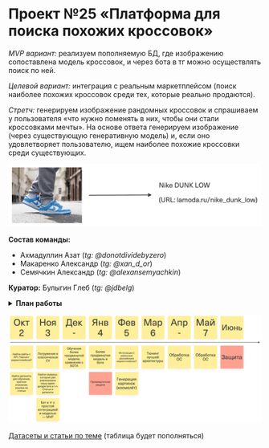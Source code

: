 # Проект №25 «Платформа для поиска похожих кроссовок»

*MVP вариант:* реализуем пополняемую БД, где изображению сопоставлена модель кроссовок, и через бота в тг можно осуществлять поиск по ней. 

*Целевой вариант:* интеграция с реальным маркетплейсом (поиск наиболее похожих кроссовок среди тех, которые реально продаются). 

*Стретч:* генерируем изображение рандомных кроссовок и спрашиваем у пользователя «что нужно поменять в них, чтобы они стали кроссовками мечты». На основе ответа генерируем изображение (через существующую генеративную модель) и, если оно удовлетворяет пользователю, ищем наиболее похожие кроссовки среди существующих.

![Functionality](illustrations/functionality_illustration.png)

**Состав команды:**

* Ахмадуллин Азат (*tg: @donotdividebyzero*)
* Макаренко Александр (*tg: @xan_d_or*)
* Семячкин Александр (*tg: @alexansemyachkin*)

**Куратор:** Булыгин Глеб (*tg: @jdbelg*)

<details><summary><b>План работы</b></h2></summary>

* Найти датасет, достаточно полный, большой, чтобы его хватило для обучения хорошей модели. Провести EDA. Найти сайты с открытыми API
* **[К НГ]** Построить бейзлайн из классического подхода CV (гистограммные методы, выделить табличные фичи, и т.п.) + создать простой сервис. Проработать интеграцию с сайтами
    * Обучить классификатор по моделям с помощью классического CV
* Реализовать более сложную модель — дообученную большую модель. Обучить с нуля продвинутый метод для CV и поиска похожих элементов. Поэкспериментируем с архитектурой:
    - Обучить классификатор по брендам / моделям с помощью DL моделей
    - Обучить бинарный классификатор, по двум картинкам определяющий, одна и та же ли это пара
    - Построить image2image поиск (с использованием faiss или векторных баз данных)
    - Обучение моделей с similarity learning
    - Добавить text2image и image2text поиск
    - Если модели работали на "чистых" изображениях (без фона), попробовать использовать данные из реального мира
* Реализовать усложненный сервис, в идеале с интеграцией с сайтами магазинов/маркетплейсами, чтобы находить реальные товары
</details>

[![Roadmap](illustrations/roadmap.png)](https://unidraw.io/app/board/f772739534fb7490192c?allow_guest=true)


[Датасеты и статьи по теме](https://docs.google.com/spreadsheets/d/1q_4VS8RM5yxqu5o1Ya2YIPT9pRd370lXfvbp9relDS4/edit?gid=0#gid=0) (таблица будет пополняться)





